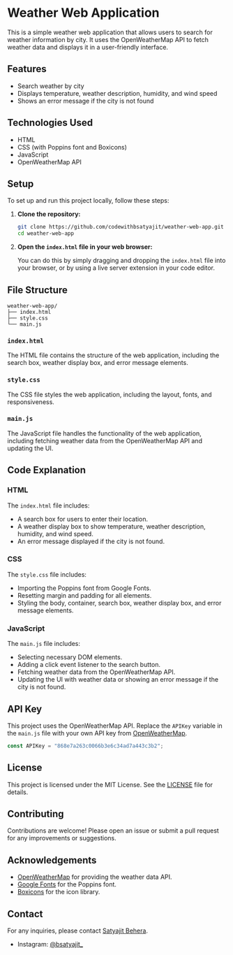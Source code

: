 # Weather Web Application

This is a simple weather web application that allows users to search for weather information by city. It uses the OpenWeatherMap API to fetch weather data and displays it in a user-friendly interface.

## Features

- Search weather by city
- Displays temperature, weather description, humidity, and wind speed
- Shows an error message if the city is not found

## Technologies Used

- HTML
- CSS (with Poppins font and Boxicons)
- JavaScript
- OpenWeatherMap API

## Setup

To set up and run this project locally, follow these steps:

1. **Clone the repository:**

   ```bash
   git clone https://github.com/codewithbsatyajit/weather-web-app.git
   cd weather-web-app
   ```

2. **Open the `index.html` file in your web browser:**

   You can do this by simply dragging and dropping the `index.html` file into your browser, or by using a live server extension in your code editor.

## File Structure

```
weather-web-app/
├── index.html
├── style.css
└── main.js
```

### `index.html`

The HTML file contains the structure of the web application, including the search box, weather display box, and error message elements.

### `style.css`

The CSS file styles the web application, including the layout, fonts, and responsiveness.

### `main.js`

The JavaScript file handles the functionality of the web application, including fetching weather data from the OpenWeatherMap API and updating the UI.

## Code Explanation

### HTML

The `index.html` file includes:

- A search box for users to enter their location.
- A weather display box to show temperature, weather description, humidity, and wind speed.
- An error message displayed if the city is not found.

### CSS

The `style.css` file includes:

- Importing the Poppins font from Google Fonts.
- Resetting margin and padding for all elements.
- Styling the body, container, search box, weather display box, and error message elements.

### JavaScript

The `main.js` file includes:

- Selecting necessary DOM elements.
- Adding a click event listener to the search button.
- Fetching weather data from the OpenWeatherMap API.
- Updating the UI with weather data or showing an error message if the city is not found.

## API Key

This project uses the OpenWeatherMap API. Replace the `APIKey` variable in the `main.js` file with your own API key from [OpenWeatherMap](https://home.openweathermap.org/users/sign_up).

```javascript
const APIKey = "868e7a263c0066b3e6c34ad7a443c3b2";
```

## License

This project is licensed under the MIT License. See the [LICENSE](LICENSE) file for details.

## Contributing

Contributions are welcome! Please open an issue or submit a pull request for any improvements or suggestions.

## Acknowledgements

- [OpenWeatherMap](https://openweathermap.org/) for providing the weather data API.
- [Google Fonts](https://fonts.google.com/) for the Poppins font.
- [Boxicons](https://boxicons.com/) for the icon library.

## Contact

For any inquiries, please contact [Satyajit Behera](mailto:satyajitkk3032@gmail.com).
- Instagram: [@bsatyajit_](https://www.instagram.com/bsatyajit_/)
```
